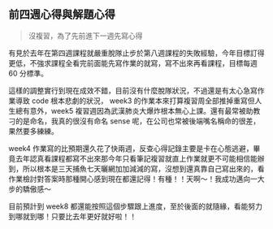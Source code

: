 ## 前四週心得與解題心得
> 沒複習，為了先前進下一週先寫心得

有見於去年在第四週課程就嚴重脫隊止步於第八週課程的失敗經驗，今年目標訂得更低，不強求課程全看完前面能先寫作業的就寫，寫不出來再看課程，目標每週 60 分標準。

這樣的調整實行到現在成效不錯，目前沒有什麼脫隊狀況，不過還是有太心急寫作業導致 code 根本悲劇的狀況， week3 的作業本來打算複習周全部推掉重寫但人生總有意外，week5 複習週因為武漢肺炎大爆炸根本無心上課。還有最常被助教刁的是命名，我真的很沒有命名 sense 呢，在公司也常被後端嘴名稱命的很差，果然要多練練。

week4 作業寫的比預期還久花了快兩週，反查心得記錄主要是卡在心態逃避，畢竟去年認真看課程都寫不出來那今年只看筆記複習就直上作業就更不可能相信能辦到，所以根本是三天捕魚七天曬網加加減減的寫，沒想到還真靠自己寫出來的，看作業檢討對答案時那種開心感到現在都還記得！有種！！天啊～！我成功邁向一大步的驕傲感～

目前預計到 week8 都還能按照這個步驟跟上進度，至於後面的就隨緣，看能努力到哪就到哪！只要比去年更好就好啦！！